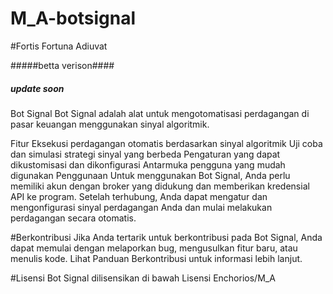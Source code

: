 # M_A-botsignal
#Fortis Fortuna Adiuvat

#####betta verison####
##### update soon ####


Bot Signal
Bot Signal adalah alat untuk mengotomatisasi perdagangan di pasar keuangan menggunakan sinyal algoritmik.

Fitur
Eksekusi perdagangan otomatis berdasarkan sinyal algoritmik
Uji coba dan simulasi strategi sinyal yang berbeda
Pengaturan yang dapat dikustomisasi dan dikonfigurasi
Antarmuka pengguna yang mudah digunakan
Penggunaan
Untuk menggunakan Bot Signal, Anda perlu memiliki akun dengan broker yang didukung dan memberikan kredensial API ke program. Setelah terhubung, Anda dapat mengatur dan mengonfigurasi sinyal perdagangan Anda dan mulai melakukan perdagangan secara otomatis.


#Berkontribusi
Jika Anda tertarik untuk berkontribusi pada Bot Signal, Anda dapat memulai dengan melaporkan bug, mengusulkan fitur baru, atau menulis kode. Lihat Panduan Berkontribusi untuk informasi lebih lanjut.

#Lisensi
Bot Signal dilisensikan di bawah Lisensi Enchorios/M_A
